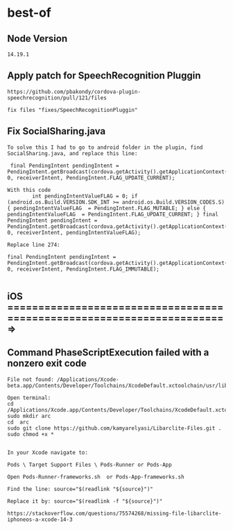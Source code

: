 # best-of


## Node Version 
``14.19.1``
## Apply patch for SpeechRecognition Pluggin
``````
https://github.com/pbakondy/cordova-plugin-speechrecognition/pull/121/files

fix files "fixes/SpeechRecognitionPluggin"
``````

## Fix SocialSharing.java

``````
To solve this I had to go to android folder in the plugin, find SocialSharing.java, and replace this line:

 final PendingIntent pendingIntent = PendingIntent.getBroadcast(cordova.getActivity().getApplicationContext(), 0, receiverIntent, PendingIntent.FLAG_UPDATE_CURRENT);

With this code
        int pendingIntentValueFLAG = 0; if (android.os.Build.VERSION.SDK_INT >= android.os.Build.VERSION_CODES.S) { pendingIntentValueFLAG  = PendingIntent.FLAG_MUTABLE; } else { pendingIntentValueFLAG  = PendingIntent.FLAG_UPDATE_CURRENT; } final PendingIntent pendingIntent = PendingIntent.getBroadcast(cordova.getActivity().getApplicationContext(), 0, receiverIntent, pendingIntentValueFLAG);
        
Replace line 274:

final PendingIntent pendingIntent = PendingIntent.getBroadcast(cordova.getActivity().getApplicationContext(), 0, receiverIntent, PendingIntent.FLAG_IMMUTABLE);


``````

## iOS =======================================================================>

## Command PhaseScriptExecution failed with a nonzero exit code

``````
File not found: /Applications/Xcode-beta.app/Contents/Developer/Toolchains/XcodeDefault.xctoolchain/usr/lib/arc/libarclite_iphoneos.a

Open terminal:
cd /Applications/Xcode.app/Contents/Developer/Toolchains/XcodeDefault.xctoolchain/usr/lib/
sudo mkdir arc
cd  arc
sudo git clone https://github.com/kamyarelyasi/Libarclite-Files.git .
sudo chmod +x *


In your Xcode navigate to:

Pods \ Target Support Files \ Pods-Runner or Pods-App  

Open Pods-Runner-frameworks.sh  or Pods-App-frameworks.sh

Find the line: source="$(readlink "${source}")" 

Replace it by: source="$(readlink -f "${source}")"

https://stackoverflow.com/questions/75574268/missing-file-libarclite-iphoneos-a-xcode-14-3

``````


